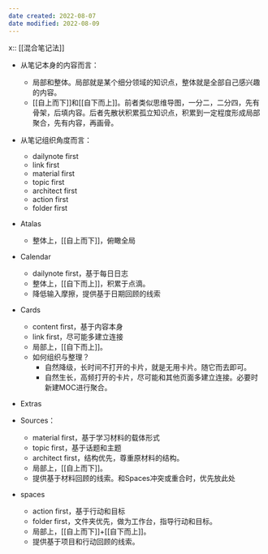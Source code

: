 ```yaml
---
date created: 2022-08-07
date modified: 2022-08-09
---
```


x:: [[混合笔记法]]

- 从笔记本身的内容而言：
	- 局部和整体。局部就是某个细分领域的知识点，整体就是全部自己感兴趣的内容。
	- [[自上而下]]和[[自下而上]]。前者类似思维导图，一分二，二分四，先有骨架，后填内容。后者先散状积累孤立知识点，积累到一定程度形成局部聚合，先有内容，再画骨。
- 从笔记组织角度而言：
	- dailynote first
	- link first
	- material first
	- topic first
	- architect first
	- action first
	- folder first

- Atalas
	- 整体上，[[自上而下]]，俯瞰全局
- Calendar
	- dailynote first，基于每日日志
	- 整体上，[[自下而上]]，积累于点滴。
	- 降低输入摩擦，提供基于日期回顾的线索
- Cards
	- content first，基于内容本身
	- link first，尽可能多建立连接
	- 局部上，[[自下而上]]。
	- 如何组织与整理？
		- 自然降级，长时间不打开的卡片，就是无用卡片。随它而去即可。
		- 自然生长，高频打开的卡片，尽可能和其他页面多建立连接。必要时新建MOC进行聚合。
- Extras
- Sources：
	- material first，基于学习材料的载体形式
	- topic first，基于话题和主题
	- architect first，结构优先，尊重原材料的结构。
	- 局部上，[[自上而下]]。
	- 提供基于材料回顾的线索。和Spaces冲突或重合时，优先放此处
- spaces
	- action first，基于行动和目标
	- folder first，文件夹优先，做为工作台，指导行动和目标。
	- 局部上，[[自上而下]]+[[自下而上]]。
	- 提供基于项目和行动回顾的线索。
